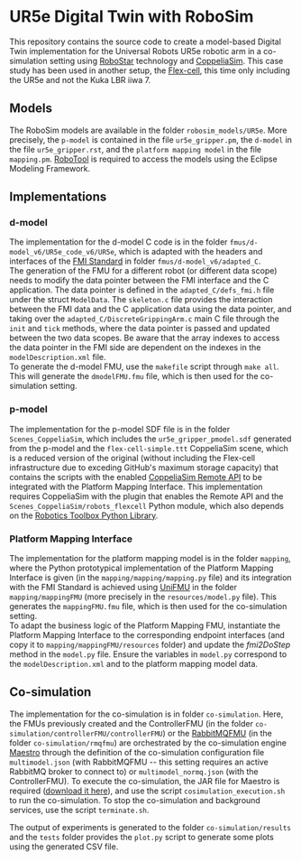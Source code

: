 # UR5e Digital Twin with RoboSim

This repository contains the source code to create a model-based Digital Twin implementation for the Universal Robots UR5e robotic arm in a co-simulation setting using [RoboStar](https://github.com/UoY-RoboStar) technology and [CoppeliaSim](https://github.com/CoppeliaRobotics). This case study has been used in another setup, the [Flex-cell](https://github.com/INTO-CPS-Association/DTaaS-examples/tree/main/digital_twins/flex-cell), this time only including the UR5e and not the Kuka LBR iiwa 7.

## Models
The RoboSim models are available in the folder ```robosim_models/UR5e```. More precisely, the ```p-model``` is contained in the file ```ur5e_gripper.pm```, the ```d-model``` in the file ```ur5e_gripper.rst```, and the ```platform mapping model``` in the file ```mapping.pm```. [RoboTool](https://robostar.cs.york.ac.uk/robotool/) is required to access the models using the Eclipse Modeling Framework.

## Implementations

### d-model
The implementation for the d-model C code is in the folder ```fmus/d-model_v6/UR5e_code_v6/UR5e```, which is adapted with the headers and interfaces of the [FMI Standard](https://github.com/modelica/fmi-standard) in folder ```fmus/d-model_v6/adapted_C```.  
The generation of the FMU for a different robot (or different data scope) needs to modify the data pointer between the FMI interface and the C application. The data pointer is defined in the ```adapted_C/defs_fmi.h``` file under the struct ```ModelData```.
The ```skeleton.c``` file provides the interaction between the FMI data and the C application data using the data pointer, and taking over the ```adapted_C/DiscreteGrippingArm.c``` main C file through the ```init``` and ```tick``` methods, where the data pointer is passed and updated between the two data scopes. Be aware that the array indexes to access the data pointer in the FMI side are dependent on the indexes in the ```modelDescription.xml``` file.  
To generate the d-model FMU, use the ```makefile``` script through ```make all```. This will generate the ```dmodelFMU.fmu``` file, which is then used for the co-simulation setting.

### p-model
The implementation for the p-model SDF file is in the folder ```Scenes_CoppeliaSim```, which includes the ```ur5e_gripper_pmodel.sdf``` generated from the p-model and the ```flex-cell-simple.ttt``` CoppeliaSim scene, which is a reduced version of the original (without including the Flex-cell infrastructure due to exceding GitHub's maximum storage capacity) that contains the scripts with the enabled [CoppeliaSim Remote API](https://manual.coppeliarobotics.com/en/remoteApiOverview.htm) to be integrated with the Platform Mapping Interface.
This implementation requires CoppeliaSim with the plugin that enables the Remote API and the ```Scenes_CoppeliaSim/robots_flexcell``` Python module, which also depends on the [Robotics Toolbox Python Library](https://github.com/petercorke/robotics-toolbox-python).

### Platform Mapping Interface
The implementation for the platform mapping model is in the folder ```mapping```, where the Python prototypical implementation of the Platform Mapping Interface is given (in the ```mapping/mapping/mapping.py``` file) and its integration with the FMI Standard is achieved using [UniFMU](https://github.com/INTO-CPS-Association/unifmu) in the folder ```mapping/mappingFMU``` (more precisely in the ```resources/model.py``` file).
This generates the ```mappingFMU.fmu``` file, which is then used for the co-simulation setting.  
To adapt the business logic of the Platform Mapping FMU, instantiate the Platform Mapping Interface to the corresponding endpoint interfaces (and copy it to ```mapping/mappingFMU/resources``` folder) and update the _fmi2DoStep_ method in the ```model.py``` file. Ensure the variables in ```model.py``` correspond to the ```modelDescription.xml``` and to the platform mapping model data.

## Co-simulation
The implementation for the co-simulation is in folder ```co-simulation```. Here, the FMUs previously created and the ControllerFMU (in the folder ```co-simulation/controllerFMU/controllerFMU```) or the [RabbitMQFMU](https://github.com/INTO-CPS-Association/fmu-rabbitmq) (in the folder ```co-simulation/rmqfmu```) are orchestrated by the co-simulation engine [Maestro](https://github.com/INTO-CPS-Association/maestro) through the definition of the co-simulation configuration file ```multimodel.json``` (with RabbitMQFMU -- this setting requires an active RabbitMQ broker to connect to) or ```multimodel_normq.json``` (with the ControllerFMU).
To execute the co-simulation, the JAR file for Maestro is required ([download it here](https://github.com/INTO-CPS-Association/maestro/releases/latest)), and use the script ```cosimulation_execution.sh``` to run the co-simulation.
To stop the co-simulation and background services, use the script ```terminate.sh```.

The output of experiments is generated to the folder ```co-simulation/results``` and the ```tests``` folder provides the ```plot.py``` script to generate some plots using the generated CSV file.
